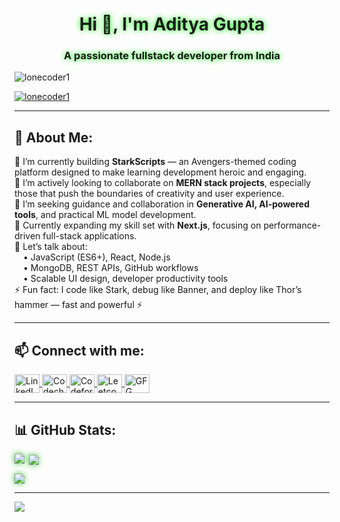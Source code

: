 <h1 align="center" style="text-shadow: 0 0 10px #00ff00;">Hi 👋, I'm Aditya Gupta</h1>
<h3 align="center" style="text-shadow: 0 0 10px #00ff00;">A passionate fullstack developer from India</h3>

<p align="left"> 
  <img src="https://komarev.com/ghpvc/?username=lonecoder1&label=Profile%20views&color=0e75b6&style=flat" alt="lonecoder1" /> 
</p>

<p align="left"> 
  <a href="https://github.com/ryo-ma/github-profile-trophy">
    <img src="https://github-profile-trophy.vercel.app/?username=lonecoder1" alt="lonecoder1" />
  </a> 
</p>

---

## 💫 About Me:

🔭 I’m currently building **StarkScripts** — an Avengers-themed coding platform designed to make learning development heroic and engaging.  
👯 I’m actively looking to collaborate on **MERN stack projects**, especially those that push the boundaries of creativity and user experience.  
🤝 I’m seeking guidance and collaboration in **Generative AI, AI-powered tools**, and practical ML model development.  
🌱 Currently expanding my skill set with **Next.js**, focusing on performance-driven full-stack applications.  
💬 Let’s talk about:  
&emsp;• JavaScript (ES6+), React, Node.js  
&emsp;• MongoDB, REST APIs, GitHub workflows  
&emsp;• Scalable UI design, developer productivity tools  
⚡ Fun fact: I code like Stark, debug like Banner, and deploy like Thor’s hammer — fast and powerful ⚡  

---

## 📫 Connect with me:

<p align="left">
  <a href="https://www.linkedin.com/in/aditya-gupta-8b472627a" target="blank">
    <img align="center" src="https://raw.githubusercontent.com/rahuldkjain/github-profile-readme-generator/master/src/images/icons/Social/linked-in-alt.svg" alt="LinkedIn" height="30" width="40" />
  </a>
  <a href="https://www.codechef.com/users/conqueror111" target="blank">
    <img align="center" src="https://cdn.jsdelivr.net/npm/simple-icons@3.1.0/icons/codechef.svg" alt="Codechef" height="30" width="40" />
  </a>
  <a href="https://codeforces.com/profile/codecommander6" target="blank">
    <img align="center" src="https://raw.githubusercontent.com/rahuldkjain/github-profile-readme-generator/master/src/images/icons/Social/codeforces.svg" alt="Codeforces" height="30" width="40" />
  </a>
  <a href="https://leetcode.com/u/lonecoder1/" target="blank">
    <img align="center" src="https://raw.githubusercontent.com/rahuldkjain/github-profile-readme-generator/master/src/images/icons/Social/leet-code.svg" alt="Leetcode" height="30" width="40" />
  </a>
  <a href="https://www.geeksforgeeks.org/user/codecomma4jug/" target="blank">
    <img align="center" src="https://raw.githubusercontent.com/rahuldkjain/github-profile-readme-generator/master/src/images/icons/Social/geeks-for-geeks.svg" alt="GFG" height="30" width="40" />
  </a>
</p>

---

## 📊 GitHub Stats:

<p>
  <img align="left" src="https://github-readme-stats.vercel.app/api/top-langs/?username=LONECODER1&theme=shadow_green&hide_border=false&layout=compact" style="filter: drop-shadow(0 0 5px limegreen);" />
</p>

<p>
  &nbsp;<img align="center" src="https://github-readme-stats.vercel.app/api?username=LONECODER1&theme=shadow_green&hide_border=false&include_all_commits=false&count_private=false" style="filter: drop-shadow(0 0 5px limegreen);" />
</p>

<p>
  <img align="center" src="https://nirzak-streak-stats.vercel.app/?user=LONECODER1&theme=shadow_green&hide_border=false" style="filter: drop-shadow(0 0 5px limegreen);" />
</p>

---

[![](https://visitcount.itsvg.in/api?id=LONECODER1&icon=0&color=0)](https://visitcount.itsvg.in)

<!-- Proudly created with GPRM ( https://gprm.itsvg.in ) -->
